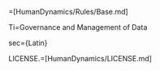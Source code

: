 =[HumanDynamics/Rules/Base.md]

Ti=Governance and Management of Data

sec={Latin}

LICENSE.=[HumanDynamics/LICENSE.md]
